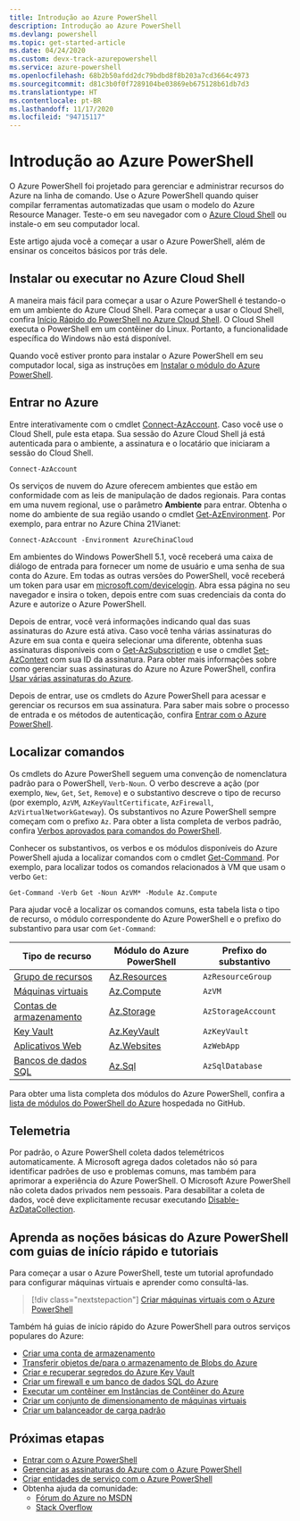 ```yaml
---
title: Introdução ao Azure PowerShell
description: Introdução ao Azure PowerShell
ms.devlang: powershell
ms.topic: get-started-article
ms.date: 04/24/2020
ms.custom: devx-track-azurepowershell
ms.service: azure-powershell
ms.openlocfilehash: 68b2b50afdd2dc79bdbd8f8b203a7cd3664c4973
ms.sourcegitcommit: d81c3b0f0f7289104be03869eb675128b61db7d3
ms.translationtype: HT
ms.contentlocale: pt-BR
ms.lasthandoff: 11/17/2020
ms.locfileid: "94715117"
---
```

# <a name="get-started-with-azure-powershell"></a>Introdução ao Azure PowerShell

O Azure PowerShell foi projetado para gerenciar e administrar recursos do Azure na linha de comando.
Use o Azure PowerShell quando quiser compilar ferramentas automatizadas que usam o modelo do Azure Resource Manager. Teste-o em seu navegador com o [Azure Cloud Shell](/azure/cloud-shell/overview) ou instale-o em seu computador local.

Este artigo ajuda você a começar a usar o Azure PowerShell, além de ensinar os conceitos básicos por trás dele.

## <a name="install-or-run-in-azure-cloud-shell"></a>Instalar ou executar no Azure Cloud Shell

A maneira mais fácil para começar a usar o Azure PowerShell é testando-o em um ambiente do Azure Cloud Shell. Para começar a usar o Cloud Shell, confira [Início Rápido do PowerShell no Azure Cloud Shell](/azure/cloud-shell/quickstart-powershell). O Cloud Shell executa o PowerShell em um contêiner do Linux. Portanto, a funcionalidade específica do Windows não está disponível.

Quando você estiver pronto para instalar o Azure PowerShell em seu computador local, siga as instruções em [Instalar o módulo do Azure PowerShell](install-az-ps.md).

## <a name="sign-in-to-azure"></a>Entrar no Azure

Entre interativamente com o cmdlet [Connect-AzAccount](/powershell/module/az.accounts/connect-azaccount). Caso você use o Cloud Shell, pule esta etapa. Sua sessão do Azure Cloud Shell já está autenticada para o ambiente, a assinatura e o locatário que iniciaram a sessão do Cloud Shell.

```azurepowershell-interactive
Connect-AzAccount
```

Os serviços de nuvem do Azure oferecem ambientes que estão em conformidade com as leis de manipulação de dados regionais. Para contas em uma nuvem regional, use o parâmetro **Ambiente** para entrar. Obtenha o nome do ambiente de sua região usando o cmdlet [Get-AzEnvironment](/powershell/module/Az.Accounts/Get-AzEnvironment).
Por exemplo, para entrar no Azure China 21Vianet:

```azurepowershell-interactive
Connect-AzAccount -Environment AzureChinaCloud
```

Em ambientes do Windows PowerShell 5.1, você receberá uma caixa de diálogo de entrada para fornecer um nome de usuário e uma senha de sua conta do Azure. Em todas as outras versões do PowerShell, você receberá um token para usar em [microsoft.com/devicelogin](https://microsoft.com/devicelogin). Abra essa página no seu navegador e insira o token, depois entre com suas credenciais da conta do Azure e autorize o Azure PowerShell.

Depois de entrar, você verá informações indicando qual das suas assinaturas do Azure está ativa. Caso você tenha várias assinaturas do Azure em sua conta e queira selecionar uma diferente, obtenha suas assinaturas disponíveis com o [Get-AzSubscription](/powershell/module/az.accounts/get-azsubscription) e use o cmdlet [Set-AzContext](/powershell/module/az.accounts/set-azcontext) com sua ID da assinatura. Para obter mais informações sobre como gerenciar suas assinaturas do Azure no Azure PowerShell, confira [Usar várias assinaturas do Azure](manage-subscriptions-azureps.md).

Depois de entrar, use os cmdlets do Azure PowerShell para acessar e gerenciar os recursos em sua assinatura. Para saber mais sobre o processo de entrada e os métodos de autenticação, confira [Entrar com o Azure PowerShell](authenticate-azureps.md).

## <a name="find-commands"></a>Localizar comandos

Os cmdlets do Azure PowerShell seguem uma convenção de nomenclatura padrão para o PowerShell, `Verb-Noun`. O verbo descreve a ação (por exemplo, `New`, `Get`, `Set`, `Remove`) e o substantivo descreve o tipo de recurso (por exemplo, `AzVM`, `AzKeyVaultCertificate`, `AzFirewall`, `AzVirtualNetworkGateway`). Os substantivos no Azure PowerShell sempre começam com o prefixo `Az`. Para obter a lista completa de verbos padrão, confira [Verbos aprovados para comandos do PowerShell](/powershell/scripting/developer/cmdlet/approved-verbs-for-windows-powershell-commands).

Conhecer os substantivos, os verbos e os módulos disponíveis do Azure PowerShell ajuda a localizar comandos com o cmdlet [Get-Command](/powershell/module/microsoft.powershell.core/get-command). Por exemplo, para localizar todos os comandos relacionados à VM que usam o verbo `Get`:

```powershell-interactive
Get-Command -Verb Get -Noun AzVM* -Module Az.Compute
```

Para ajudar você a localizar os comandos comuns, esta tabela lista o tipo de recurso, o módulo correspondente do Azure PowerShell e o prefixo do substantivo para usar com `Get-Command`:

|                              Tipo de recurso                              |                   Módulo do Azure PowerShell                    |    Prefixo do substantivo     |
| ----------------------------------------------------------------------- | ------------------------------------------------------------ | ------------------ |
| [Grupo de recursos](/azure/azure-resource-manager/resource-group-overview) | [Az.Resources](/powershell/module/az.resources#resources)    | `AzResourceGroup`  |
| [Máquinas virtuais](/azure/virtual-machines)                             | [Az.Compute](/powershell/module/az.compute#virtual_machines) | `AzVM`             |
| [Contas de armazenamento](/azure/storage/common/storage-introduction)          | [Az.Storage](/powershell/module/az.storage/)                 | `AzStorageAccount` |
| [Key Vault](/azure/key-vault/key-vault-whatis)                          | [Az.KeyVault](/powershell/module/az.keyvault)                | `AzKeyVault`       |
| [Aplicativos Web](/azure/app-service)                                  | [Az.Websites](/powershell/module/az.websites)                | `AzWebApp`         |
| [Bancos de dados SQL](/azure/sql-database)                                    | [Az.Sql](/powershell/module/az.sql)                          | `AzSqlDatabase`    |

Para obter uma lista completa dos módulos do Azure PowerShell, confira a [lista de módulos do PowerShell do Azure](https://github.com/Azure/azure-powershell/blob/master/documentation/azure-powershell-modules.md) hospedada no GitHub.

## <a name="telemetry"></a>Telemetria

Por padrão, o Azure PowerShell coleta dados telemétricos automaticamente. A Microsoft agrega dados coletados não só para identificar padrões de uso e problemas comuns, mas também para aprimorar a experiência do Azure PowerShell. O Microsoft Azure PowerShell não coleta dados privados nem pessoais. Para desabilitar a coleta de dados, você deve explicitamente recusar executando [Disable-AzDataCollection](/powershell/module/az.accounts/disable-azdatacollection).

## <a name="learn-azure-powershell-basics-with-quickstarts-and-tutorials"></a>Aprenda as noções básicas do Azure PowerShell com guias de início rápido e tutoriais

Para começar a usar o Azure PowerShell, teste um tutorial aprofundado para configurar máquinas virtuais e aprender como consultá-las.

> [!div class="nextstepaction"]
> [Criar máquinas virtuais com o Azure PowerShell](azureps-vm-tutorial.yml)

Também há guias de início rápido do Azure PowerShell para outros serviços populares do Azure:

* [Criar uma conta de armazenamento](/azure/storage/common/storage-quickstart-create-account?tabs=azure-powershell)
* [Transferir objetos de/para o armazenamento de Blobs do Azure](/azure/storage/blobs/storage-quickstart-blobs-powershell)
* [Criar e recuperar segredos do Azure Key Vault](/azure/key-vault/quick-create-powershell)
* [Criar um firewall e um banco de dados SQL do Azure](/azure/sql-database/scripts/sql-database-create-and-configure-database-powershell)
* [Executar um contêiner em Instâncias de Contêiner do Azure](/azure/container-instances/container-instances-quickstart-powershell)
* [Criar um conjunto de dimensionamento de máquinas virtuais](/azure/virtual-machine-scale-sets/quick-create-powershell)
* [Criar um balanceador de carga padrão](/azure/load-balancer/quickstart-create-standard-load-balancer-powershell)

## <a name="next-steps"></a>Próximas etapas

* [Entrar com o Azure PowerShell](authenticate-azureps.md)
* [Gerenciar as assinaturas do Azure com o Azure PowerShell](manage-subscriptions-azureps.md)
* [Criar entidades de serviço com o Azure PowerShell](create-azure-service-principal-azureps.md)
* Obtenha ajuda da comunidade:
  * [Fórum do Azure no MSDN](https://go.microsoft.com/fwlink/p/?LinkId=320212)
  * [Stack Overflow](https://go.microsoft.com/fwlink/?LinkId=320213)
